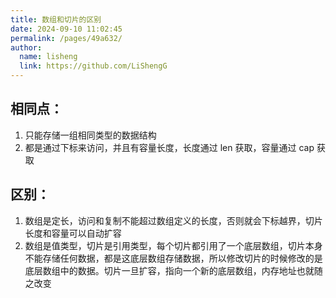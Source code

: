 ```yaml
---
title: 数组和切片的区别
date: 2024-09-10 11:02:45
permalink: /pages/49a632/
author: 
  name: lisheng
  link: https://github.com/LiShengG
---
```

## 相同点：
 1. 只能存储一组相同类型的数据结构
 2. 都是通过下标来访问，并且有容量长度，长度通过 len 获取，容量通过 cap 获取
   
   
## 区别：
1. 数组是定长，访问和复制不能超过数组定义的长度，否则就会下标越界，切片长度和容量可以自动扩容
2. 数组是值类型，切片是引用类型，每个切片都引用了一个底层数组，切片本身不能存储任何数据，都是这底层数组存储数据，所以修改切片的时候修改的是底层数组中的数据。切片一旦扩容，指向一个新的底层数组，内存地址也就随之改变